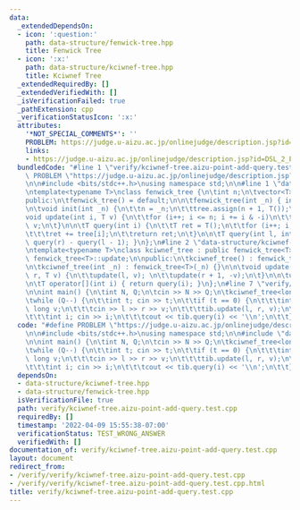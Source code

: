 ```yaml
---
data:
  _extendedDependsOn:
  - icon: ':question:'
    path: data-structure/fenwick-tree.hpp
    title: Fenwick Tree
  - icon: ':x:'
    path: data-structure/kciwnef-tree.hpp
    title: Kciwnef Tree
  _extendedRequiredBy: []
  _extendedVerifiedWith: []
  _isVerificationFailed: true
  _pathExtension: cpp
  _verificationStatusIcon: ':x:'
  attributes:
    '*NOT_SPECIAL_COMMENTS*': ''
    PROBLEM: https://judge.u-aizu.ac.jp/onlinejudge/description.jsp?id=DSL_2_E
    links:
    - https://judge.u-aizu.ac.jp/onlinejudge/description.jsp?id=DSL_2_E
  bundledCode: "#line 1 \"verify/kciwnef-tree.aizu-point-add-query.test.cpp\"\n#define\
    \ PROBLEM \"https://judge.u-aizu.ac.jp/onlinejudge/description.jsp?id=DSL_2_E\"\
    \n\n#include <bits/stdc++.h>\nusing namespace std;\n\n#line 1 \"data-structure/fenwick-tree.hpp\"\
    \ntemplate<typename T>\nclass fenwick_tree {\n\tint n;\n\tvector<T> tree;\n\n\
    public:\n\tfenwick_tree() = default;\n\n\tfenwick_tree(int _n) { init(_n); }\n\
    \n\tvoid init(int _n) {\n\t\tn = _n;\n\t\ttree.assign(n + 1, T());\n\t}\n\n\t\
    void update(int i, T v) {\n\t\tfor (i++; i <= n; i += i & -i)\n\t\t\ttree[i] +=\
    \ v;\n\t}\n\n\tT query(int i) {\n\t\tT ret = T();\n\t\tfor (i++; i; i -= i & -i)\n\
    \t\t\tret += tree[i];\n\t\treturn ret;\n\t}\n\n\tT query(int l, int r) { return\
    \ query(r) - query(l - 1); }\n};\n#line 2 \"data-structure/kciwnef-tree.hpp\"\n\
    \ntemplate<typename T>\nclass kciwnef_tree : public fenwick_tree<T> {\n\tusing\
    \ fenwick_tree<T>::update;\n\npublic:\n\tkciwnef_tree() : fenwick_tree<T>() {};\n\
    \n\tkciwnef_tree(int _n) : fenwick_tree<T>(_n) {}\n\n\tvoid update(int l, int\
    \ r, T v) {\n\t\tupdate(l, v); \n\t\tupdate(r + 1, -v);\n\t}\n\n\tusing fenwick_tree<T>::query;\n\
    \n\tT operator[](int i) { return query(i); }\n};\n#line 7 \"verify/kciwnef-tree.aizu-point-add-query.test.cpp\"\
    \n\nint main() {\n\tint N, Q;\n\tcin >> N >> Q;\n\tkciwnef_tree<long long> tib(N);\n\
    \twhile (Q--) {\n\t\tint t; cin >> t;\n\t\tif (t == 0) {\n\t\t\tint l, r; long\
    \ long v;\n\t\t\tcin >> l >> r >> v;\n\t\t\ttib.update(l, r, v);\n\t\t} else {\n\
    \t\t\tint i; cin >> i;\n\t\t\tcout << tib.query(i) << '\\n';\n\t\t}\n\t}\n}\n"
  code: "#define PROBLEM \"https://judge.u-aizu.ac.jp/onlinejudge/description.jsp?id=DSL_2_E\"\
    \n\n#include <bits/stdc++.h>\nusing namespace std;\n\n#include \"data-structure/kciwnef-tree.hpp\"\
    \n\nint main() {\n\tint N, Q;\n\tcin >> N >> Q;\n\tkciwnef_tree<long long> tib(N);\n\
    \twhile (Q--) {\n\t\tint t; cin >> t;\n\t\tif (t == 0) {\n\t\t\tint l, r; long\
    \ long v;\n\t\t\tcin >> l >> r >> v;\n\t\t\ttib.update(l, r, v);\n\t\t} else {\n\
    \t\t\tint i; cin >> i;\n\t\t\tcout << tib.query(i) << '\\n';\n\t\t}\n\t}\n}"
  dependsOn:
  - data-structure/kciwnef-tree.hpp
  - data-structure/fenwick-tree.hpp
  isVerificationFile: true
  path: verify/kciwnef-tree.aizu-point-add-query.test.cpp
  requiredBy: []
  timestamp: '2022-04-09 15:55:38-07:00'
  verificationStatus: TEST_WRONG_ANSWER
  verifiedWith: []
documentation_of: verify/kciwnef-tree.aizu-point-add-query.test.cpp
layout: document
redirect_from:
- /verify/verify/kciwnef-tree.aizu-point-add-query.test.cpp
- /verify/verify/kciwnef-tree.aizu-point-add-query.test.cpp.html
title: verify/kciwnef-tree.aizu-point-add-query.test.cpp
---
```

